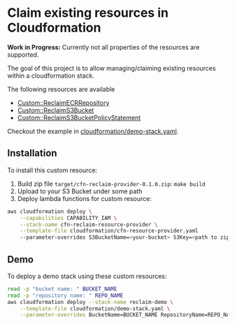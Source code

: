 # Claim existing resources in Cloudformation

**Work in Progress:** Currently not all properties of the resources are supported.

The goal of this project is to allow managing/claiming existing resources within a cloudformation stack.

The following resources are available

- [Custom::ReclaimECRRepository](docs/ReclaimECRRepository.md)
- [Custom::ReclaimS3Bucket](docs/ReclaimS3Bucket.md)
- [Custom::ReclaimS3BucketPolicyStatement](docs/ReclaimS3BucketPolicyStatement.md)

Checkout the example in [cloudformation/demo-stack.yaml](cloudformation/demo-stack.yaml).

## Installation

To install this custom resource:
1) Build zip file `target/cfn-reclaim-provider-0.1.0.zip`: `make build`
2) Upload to your S3 Bucket under some path
3) Deploy lambda functions for custom resource:
```sh
aws cloudformation deploy \
    --capabilities CAPABILITY_IAM \
    --stack-name cfn-reclaim-resource-provider \
    --template-file cloudformation/cfn-resource-provider.yaml
    --parameter-overrides S3BucketName=<your-bucket> S3Key=<path to zip file>/cfn-reclaim-provider-0.1.0.zip
```

## Demo

To deploy a demo stack using these custom resources:

```sh
read -p "bucket name: " BUCKET_NAME
read -p "repository name: " REPO_NAME
aws cloudformation deploy --stack-name reclaim-demo \
	--template-file cloudformation/demo-stack.yaml \
	--parameter-overrides BucketName=BUCKET_NAME RepositoryName=REPO_NAME
```

